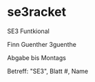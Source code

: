 # se3racket

SE3 Funtkional

Finn Guenther
3guenthe

Abgabe bis Montags

Betreff: "SE3", Blatt #, Name
